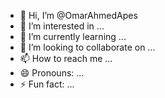 - 👋 Hi, I’m @OmarAhmedApes
- 👀 I’m interested in ...
- 🌱 I’m currently learning ...
- 💞️ I’m looking to collaborate on ...
- 📫 How to reach me ...
- 😄 Pronouns: ...
- ⚡ Fun fact: ...

<!---
OmarAhmedApes/OmarAhmedApes is a ✨ special ✨ repository because its `README.md` (this file) appears on your GitHub profile.
You can click the Preview link to take a look at your changes.
--->
